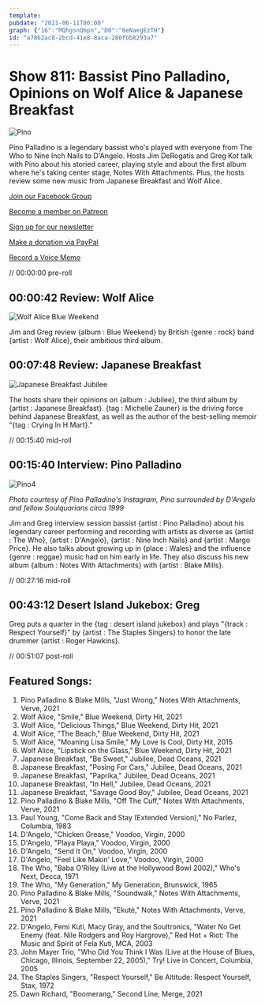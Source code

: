 ```yaml
---
template: 
pubdate: "2021-06-11T00:00"
graph: {"16":"MQhgsnQ6pn","D0":"6eNaegEzTH"}
id: "a7862ac8-2bcd-41e8-8aca-280fbb8293a7"
---
```






# Show 811: Bassist Pino Palladino, Opinions on Wolf Alice & Japanese Breakfast

![Pino](https://static.soundopinions.org/images/2021/pinooo.jpeg)

Pino Palladino is a legendary bassist who's played with everyone from The Who to Nine Inch Nails to D'Angelo. Hosts Jim DeRogatis and Greg Kot talk with Pino about his storied career, playing style and about the first album where he's taking center stage, Notes With Attachments. Plus, the hosts review some new music from Japanese Breakfast and Wolf Alice. 

[Join our Facebook Group](https://bit.ly/3sivr9T)

[Become a member on Patreon](https://bit.ly/3slWZvc)

[Sign up for our newsletter](https://bit.ly/3eEvRnG)

[Make a donation via PayPal](https://bit.ly/3dmt9lU)

[Record a Voice Memo](https://bit.ly/2RyD5Ah)

// 00:00:00 pre-roll



## 00:00:42 Review: Wolf Alice

![Wolf Alice Blue Weekend](https://static.soundopinions.org/assets/811/169.jpg)

Jim and Greg review {album : Blue Weekend} by British {genre : rock} band {artist : Wolf Alice}, their ambitious third album.



## 00:07:48 Review: Japanese Breakfast

![Japanese Breakfast Jubilee](https://static.soundopinions.org/assets/811/D012.jpg)

The hosts share their opinions on {album : Jubilee}, the third album by {artist : Japanese Breakfast}. {tag : Michelle Zauner} is the driving force behind Japanese Breakfast, as well as the author of the best-selling memoir “{tag : Crying In H Mart}.”

// 00:15:40 mid-roll



## 00:15:40 Interview: Pino Palladino

![Pino4](https://static.soundopinions.org/images/2021/pino4.jpeg)

*Photo courtesy of Pino Palladino's Instagram, Pino surrounded by D'Angelo and fellow Soulquarians circa 1999*

Jim and Greg interview session bassist {artist : Pino Palladino} about his legendary career performing and recording with artists as diverse as {artist : The Who}, {artist : D'Angelo}, {artist : Nine Inch Nails} and {artist : Margo Price}. He also talks about growing up in {place : Wales} and the influence {genre : reggae} music had on him early in life. They also discuss his new album {album : Notes With Attachments} with {artist : Blake Mills}.

// 00:27:16 mid-roll



## 00:43:12 Desert Island Jukebox: Greg

Greg puts a quarter in the {tag : desert island jukebox} and plays "{track : Respect Yourself}" by {artist : The Staples Singers} to honor the late drummer {artist : Roger Hawkins}.

// 00:51:07 post-roll



## Featured Songs:

1. Pino Palladino & Blake Mills, "Just Wrong," Notes With Attachments, Verve, 2021
2. Wolf Alice, "Smile," Blue Weekend, Dirty Hit, 2021
3. Wolf Alice, "Delicious Things," Blue Weekend, Dirty Hit, 2021
4. Wolf Alice, "The Beach," Blue Weekend, Dirty Hit, 2021
5. Wolf Alice, "Moaning Lisa Smile," My Love Is Cool, Dirty Hit, 2015
6. Wolf Alice, "Lipstick on the Glass," Blue Weekend, Dirty Hit, 2021
7. Japanese Breakfast, "Be Sweet," Jubilee, Dead Oceans, 2021
8. Japanese Breakfast, "Posing For Cars," Jubilee, Dead Oceans, 2021
9. Japanese Breakfast, "Paprika," Jubilee, Dead Oceans, 2021
10. Japanese Breakfast, "In Hell," Jubilee, Dead Oceans, 2021
11. Japanese Breakfast, "Savage Good Boy," Jubilee, Dead Oceans, 2021
12. Pino Palladino & Blake Mills, "Off The Cuff," Notes With Attachments, Verve, 2021
13. Paul Young, "Come Back and Stay (Extended Version)," No Parlez, Columbia, 1983
14. D'Angelo, "Chicken Grease," Voodoo, Virgin, 2000
15. D'Angelo, "Playa Playa," Voodoo, Virgin, 2000
16. D'Angelo, "Send It On," Voodoo, Virgin, 2000
17. D'Angelo, "Feel Like Makin' Love," Voodoo, Virgin, 2000
18. The Who, "Baba O'Riley (Live at the Hollywood Bowl 2002)," Who's Next, Decca, 1971
19. The Who, "My Generation," My Generation, Brunswick, 1965
20. Pino Palladino & Blake Mills, "Soundwalk," Notes With Attachments, Verve, 2021
21. Pino Palladino & Blake Mills, "Ekuté," Notes With Attachments, Verve, 2021
22. D'Angelo, Femi Kuti, Macy Gray, and the Soultronics, "Water No Get Enemy (feat. Nile Rodgers and Roy Hargrove)," Red Hot + Riot: The Music and Spirit of Fela Kuti, MCA, 2003
23. John Mayer Trio, "Who Did You Think I Was (Live at the House of Blues, Chicago, Illinois, September 22, 2005)," Try! Live in Concert, Columbia, 2005
24. The Staples Singers, "Respect Yourself," Be Altitude: Respect Yourself, Stax, 1972
25. Dawn Richard, "Boomerang," Second Line, Merge, 2021